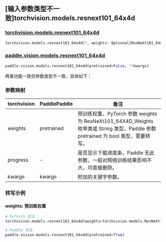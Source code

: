 ## [输入参数类型不一致]torchvision.models.resnext101_64x4d

### [torchvision.models.resnext101_64x4d](https://pytorch.org/vision/main/models/generated/torchvision.models.resnext101_64x4d.html)

```python
torchvision.models.resnext101_64x4d(*, weights: Optional[ResNeXt101_64X4D_Weights] = None, progress: bool = True, **kwargs: Any)
```

### [paddle.vision.models.resnext101_64x4d](https://www.paddlepaddle.org.cn/documentation/docs/zh/api/paddle/vision/models/resnext101_64x4d_cn.html)

```python
paddle.vision.models.resnext101_64x4d(pretrained=False, **kwargs)
```

两者功能一致但参数类型不一致，具体如下：

### 参数映射

| torchvision | PaddlePaddle | 备注 |
| ----------- | ------------ | ---- |
| weights     | pretrained   | 预训练权重，PyTorch 参数 weights 为 ResNeXt101_64X4D_Weights 枚举类或 String 类型，Paddle 参数 pretrained 为 bool 类型，需要转写。|
| progress    | -            | 是否显示下载进度条，Paddle 无此参数，一般对网络训练结果影响不大，可直接删除。|
| kwargs      | kwargs       | 附加的关键字参数。|

### 转写示例
#### weights: 预训练权重
```python
# PyTorch 写法
torchvision.models.resnext101_64x4d(weights=torchvision.models.ResNeXt101_64X4D_Weights.DEFAULT)

# Paddle 写法
paddle.vision.models.resnext101_64x4d(pretrained=True)
```
